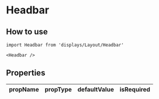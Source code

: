 # Headbar

## How to use

```
import Headbar from 'displays/Layout/Headbar'
```

```
<Headbar />
```

## Properties

| propName | propType | defaultValue | isRequired |
| - | - | - | - |
